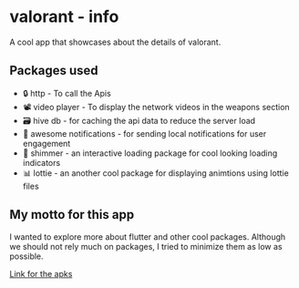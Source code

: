 # valorant - info

A cool app that showcases about the details of valorant.

## Packages used

- :lock: http - To call the Apis
- :film_projector: video player - To display the network videos in the weapons section
- :card_file_box: hive db - for caching the api data to reduce the server load
- :bell: awesome notifications - for sending local notifications for user engagement
- :milky_way: shimmer - an interactive loading package for cool looking loading indicators
- :bar_chart: lottie - an another cool package for displaying animtions using lottie files

## My motto for this app

I wanted to explore more about flutter and other cool packages. Although we should not rely much on packages, I tried to minimize them as low as possible.

[Link for the apks](https://drive.google.com/drive/u/0/folders/1tzQNyCzXmW-gT4w6jF7ZmmEBJN0XTh3J)
